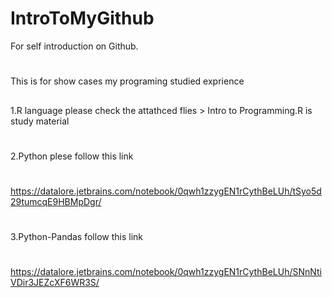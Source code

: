 # IntroToMyGithub
For self introduction on Github. 
#
This is for show cases my programing studied exprience
##
1.R language please check the attathced flies > Intro to Programming.R is study material
#
2.Python plese follow this link
#
https://datalore.jetbrains.com/notebook/0qwh1zzygEN1rCythBeLUh/tSyo5d29tumcqE9HBMpDgr/
#
3.Python-Pandas follow this link
#
https://datalore.jetbrains.com/notebook/0qwh1zzygEN1rCythBeLUh/SNnNtiVDir3JEZcXF6WR3S/
